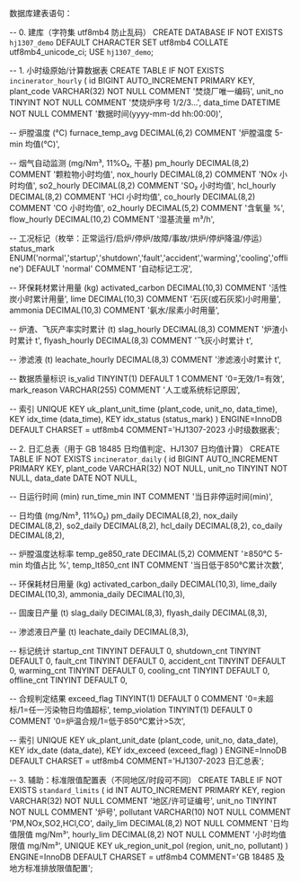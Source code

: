 数据库建表语句：



-- 0. 建库（字符集 utf8mb4 防止乱码）
CREATE DATABASE IF NOT EXISTS `hj1307_demo`
  DEFAULT CHARACTER SET utf8mb4
  COLLATE utf8mb4_unicode_ci;
USE `hj1307_demo`;

-- 1. 小时级原始/计算数据表
CREATE TABLE IF NOT EXISTS `incinerator_hourly` (
  id               BIGINT AUTO_INCREMENT PRIMARY KEY,
  plant_code       VARCHAR(32)  NOT NULL COMMENT '焚烧厂唯一编码',
  unit_no          TINYINT      NOT NULL COMMENT '焚烧炉序号 1/2/3...',
  data_time        DATETIME     NOT NULL COMMENT '数据时间(yyyy-mm-dd hh:00:00)',

  -- 炉膛温度 (℃)
  furnace_temp_avg DECIMAL(6,2) COMMENT '炉膛温度 5-min 均值(℃)',

  -- 烟气自动监测 (mg/Nm³, 11%O₂, 干基)
  pm_hourly        DECIMAL(8,2) COMMENT '颗粒物小时均值',
  nox_hourly       DECIMAL(8,2) COMMENT 'NOx 小时均值',
  so2_hourly       DECIMAL(8,2) COMMENT 'SO₂ 小时均值',
  hcl_hourly       DECIMAL(8,2) COMMENT 'HCl 小时均值',
  co_hourly        DECIMAL(8,2) COMMENT 'CO 小时均值',
  o2_hourly        DECIMAL(5,2) COMMENT '含氧量 %',
  flow_hourly      DECIMAL(10,2) COMMENT '湿基流量 m³/h',

  -- 工况标记（枚举：正常运行/启炉/停炉/故障/事故/烘炉/停炉降温/停运）
  status_mark      ENUM('normal','startup','shutdown','fault','accident','warming','cooling','offline')
                   DEFAULT 'normal' COMMENT '自动标记工况',

  -- 环保耗材累计用量 (kg)
  activated_carbon DECIMAL(10,3) COMMENT '活性炭小时累计用量',
  lime             DECIMAL(10,3) COMMENT '石灰(或石灰浆)小时用量',
  ammonia          DECIMAL(10,3) COMMENT '氨水/尿素小时用量',

  -- 炉渣、飞灰产率实时累计 (t)
  slag_hourly      DECIMAL(8,3) COMMENT '炉渣小时累计 t',
  flyash_hourly    DECIMAL(8,3) COMMENT '飞灰小时累计 t',

  -- 渗滤液 (t)
  leachate_hourly  DECIMAL(8,3) COMMENT '渗滤液小时累计 t',

  -- 数据质量标识
  is_valid         TINYINT(1)   DEFAULT 1 COMMENT '0=无效/1=有效',
  mark_reason      VARCHAR(255) COMMENT '人工或系统标记原因',

  -- 索引
  UNIQUE KEY uk_plant_unit_time (plant_code, unit_no, data_time),
  KEY idx_time (data_time),
  KEY idx_status (status_mark)
) ENGINE=InnoDB
  DEFAULT CHARSET = utf8mb4
  COMMENT='HJ1307-2023 小时级数据表';

-- 2. 日汇总表（用于 GB 18485 日均值判定、HJ1307 日均值计算）
CREATE TABLE IF NOT EXISTS `incinerator_daily` (
  id               BIGINT AUTO_INCREMENT PRIMARY KEY,
  plant_code       VARCHAR(32) NOT NULL,
  unit_no          TINYINT     NOT NULL,
  data_date        DATE        NOT NULL,

  -- 日运行时间 (min)
  run_time_min     INT COMMENT '当日非停运时间(min)',

  -- 日均值 (mg/Nm³, 11%O₂)
  pm_daily         DECIMAL(8,2),
  nox_daily        DECIMAL(8,2),
  so2_daily        DECIMAL(8,2),
  hcl_daily        DECIMAL(8,2),
  co_daily         DECIMAL(8,2),

  -- 炉膛温度达标率
  temp_ge850_rate  DECIMAL(5,2) COMMENT '≥850℃ 5-min 均值占比 %',
  temp_lt850_cnt   INT COMMENT '当日低于850℃累计次数',

  -- 环保耗材日用量 (kg)
  activated_carbon_daily DECIMAL(10,3),
  lime_daily             DECIMAL(10,3),
  ammonia_daily          DECIMAL(10,3),

  -- 固废日产量 (t)
  slag_daily       DECIMAL(8,3),
  flyash_daily     DECIMAL(8,3),

  -- 渗滤液日产量 (t)
  leachate_daily   DECIMAL(8,3),

  -- 标记统计
  startup_cnt      TINYINT  DEFAULT 0,
  shutdown_cnt     TINYINT  DEFAULT 0,
  fault_cnt        TINYINT  DEFAULT 0,
  accident_cnt     TINYINT  DEFAULT 0,
  warming_cnt      TINYINT  DEFAULT 0,
  cooling_cnt      TINYINT  DEFAULT 0,
  offline_cnt      TINYINT  DEFAULT 0,

  -- 合规判定结果
  exceed_flag      TINYINT(1) DEFAULT 0 COMMENT '0=未超标/1=任一污染物日均值超标',
  temp_violation   TINYINT(1) DEFAULT 0 COMMENT '0=炉温合规/1=低于850℃累计>5次',

  -- 索引
  UNIQUE KEY uk_plant_unit_date (plant_code, unit_no, data_date),
  KEY idx_date (data_date),
  KEY idx_exceed (exceed_flag)
) ENGINE=InnoDB
  DEFAULT CHARSET = utf8mb4
  COMMENT='HJ1307-2023 日汇总表';

-- 3. 辅助：标准限值配置表（不同地区/时段可不同）
CREATE TABLE IF NOT EXISTS `standard_limits` (
  id        INT AUTO_INCREMENT PRIMARY KEY,
  region    VARCHAR(32)  NOT NULL COMMENT '地区/许可证编号',
  unit_no   TINYINT      NOT NULL COMMENT '炉号',
  pollutant VARCHAR(10)  NOT NULL COMMENT 'PM,NOx,SO2,HCl,CO',
  daily_lim DECIMAL(8,2) NOT NULL COMMENT '日均值限值 mg/Nm³',
  hourly_lim DECIMAL(8,2) NOT NULL COMMENT '小时均值限值 mg/Nm³',
  UNIQUE KEY uk_region_unit_pol (region, unit_no, pollutant)
) ENGINE=InnoDB
  DEFAULT CHARSET = utf8mb4
  COMMENT='GB 18485 及地方标准排放限值配置';

